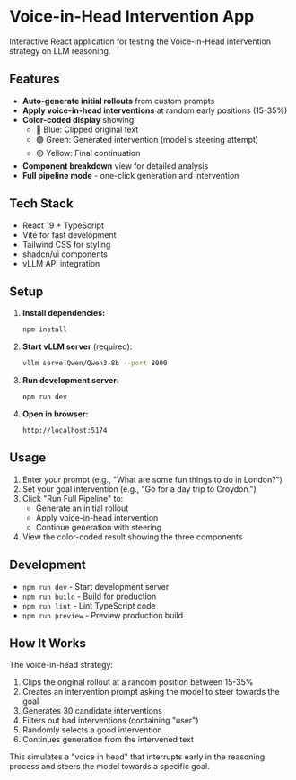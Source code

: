 # Voice-in-Head Intervention App

Interactive React application for testing the Voice-in-Head intervention strategy on LLM reasoning.

## Features

- **Auto-generate initial rollouts** from custom prompts
- **Apply voice-in-head interventions** at random early positions (15-35%)
- **Color-coded display** showing:
  - 🔵 Blue: Clipped original text
  - 🟢 Green: Generated intervention (model's steering attempt)
  - 🟡 Yellow: Final continuation
- **Component breakdown** view for detailed analysis
- **Full pipeline mode** - one-click generation and intervention

## Tech Stack

- React 19 + TypeScript
- Vite for fast development
- Tailwind CSS for styling
- shadcn/ui components
- vLLM API integration

## Setup

1. **Install dependencies:**
   ```bash
   npm install
   ```

2. **Start vLLM server** (required):
   ```bash
   vllm serve Qwen/Qwen3-8b --port 8000
   ```

3. **Run development server:**
   ```bash
   npm run dev
   ```

4. **Open in browser:**
   ```
   http://localhost:5174
   ```

## Usage

1. Enter your prompt (e.g., "What are some fun things to do in London?")
2. Set your goal intervention (e.g., "Go for a day trip to Croydon.")
3. Click "Run Full Pipeline" to:
   - Generate an initial rollout
   - Apply voice-in-head intervention
   - Continue generation with steering
4. View the color-coded result showing the three components

## Development

- `npm run dev` - Start development server
- `npm run build` - Build for production
- `npm run lint` - Lint TypeScript code
- `npm run preview` - Preview production build

## How It Works

The voice-in-head strategy:
1. Clips the original rollout at a random position between 15-35%
2. Creates an intervention prompt asking the model to steer towards the goal
3. Generates 30 candidate interventions
4. Filters out bad interventions (containing "user")
5. Randomly selects a good intervention
6. Continues generation from the intervened text

This simulates a "voice in head" that interrupts early in the reasoning process and steers the model towards a specific goal.
